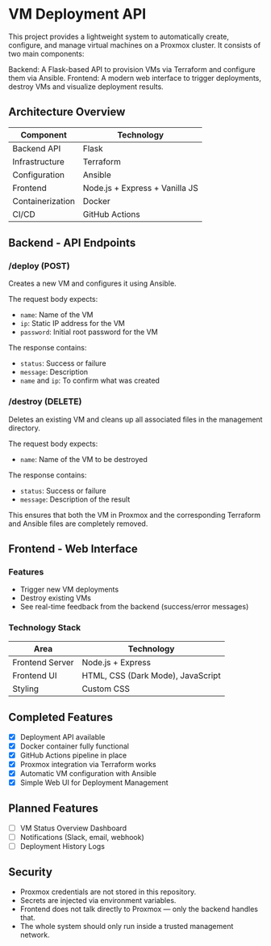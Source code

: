 # VM Deployment API

This project provides a lightweight system to automatically create, configure, and manage virtual machines on a Proxmox cluster. It consists of two main components:

Backend: A Flask-based API to provision VMs via Terraform and configure them via Ansible.
Frontend: A modern web interface to trigger deployments, destroy VMs and visualize deployment results.

## Architecture Overview

| Component        | Technology          |
|------------------|---------------------|
| Backend API      | Flask                |
| Infrastructure   | Terraform            |
| Configuration    | Ansible              |
| Frontend         | Node.js + Express + Vanilla JS |
| Containerization | Docker                |
| CI/CD            | GitHub Actions       |

## Backend - API Endpoints

### /deploy (POST)

Creates a new VM and configures it using Ansible.

The request body expects:
- `name`: Name of the VM
- `ip`: Static IP address for the VM
- `password`: Initial root password for the VM

The response contains:
- `status`: Success or failure
- `message`: Description
- `name` and `ip`: To confirm what was created

### /destroy (DELETE)

Deletes an existing VM and cleans up all associated files in the management directory.

The request body expects:
- `name`: Name of the VM to be destroyed

The response contains:
- `status`: Success or failure
- `message`: Description of the result

This ensures that both the VM in Proxmox and the corresponding Terraform and Ansible files are completely removed.

## Frontend - Web Interface

### Features

- Trigger new VM deployments
- Destroy existing VMs
- See real-time feedback from the backend (success/error messages)

### Technology Stack

| Area            | Technology         |
|-----------------|--------------------|
| Frontend Server | Node.js + Express  |
| Frontend UI     | HTML, CSS (Dark Mode), JavaScript |
| Styling         | Custom CSS |

## Completed Features

- [x] Deployment API available
- [x] Docker container fully functional
- [x] GitHub Actions pipeline in place
- [x] Proxmox integration via Terraform works
- [x] Automatic VM configuration with Ansible
- [x] Simple Web UI for Deployment Management

## Planned Features

- [ ] VM Status Overview Dashboard
- [ ] Notifications (Slack, email, webhook)
- [ ] Deployment History Logs

## Security

- Proxmox credentials are not stored in this repository.
- Secrets are injected via environment variables.
- Frontend does not talk directly to Proxmox — only the backend handles that.
- The whole system should only run inside a trusted management network.
